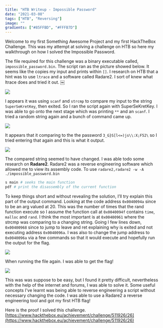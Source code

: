 ```yaml
---
title: "HTB Writeup - Impossible Password"
date: "2021-03-08"
tags: ["HTB", "Reversing"]
image: ""
gradients: ["#85FFBD", "#FFFB7D"]
---
```


Welcome to my first Something Awesome Project and my first HackTheBox Challenge. This was my attempt at solving a challenge on HTB so here my walkthrough on how I solved the Impossible Password.

The file required for this challenge was a binary executable called, `impossible_password.bin`. The script ran as the picture showed below. It seems like the copies my input and prints within `[]`. I research on HTB that a hint was to use `ltrace` and a software called Radare2. I sort of knew what ltrace does and tried it out. ￼

<img class="img-fluid" src="https://www.dropbox.com/s/ed149evtyhm6e9e/2021-03-08-htb-writeup-impossible-password-1.png?raw=1">

I appears it was using `scanf` and `strcmp` to compare my input to the string `SuperSeKretKey`, then exited. So I ran the script again with SuperSeKretKey. I was able to go onto the next stage which was printing `**` and an `scanf`. I tried a random string again and a bunch of command came up.

<img class="img-fluid" src="https://www.dropbox.com/s/e5t39p3c2hiy1ao/2021-03-08-htb-writeup-impossible-password-2.png?raw=1">

It appears that it comparing to the the password `3_G}S[l<=)js\\:X;F52\` so I tried entering that again and this is what it output. 

<img class="img-fluid" src="https://www.dropbox.com/s/qh4cl8avuj8k4hj/2021-03-08-htb-writeup-impossible-password-3.png?raw=1">

The compared string seemed to have changed. I was able todo some research on **Radare2**. Radare2 was a reverse engineering software which allowed me to view its assembly code. To use `radare2,radare2 -w -A ./impossible_password.bin`

```bash
s main # seeks the main function
pdf # print the disassembly of the current function
```

To keep things short and without revealing the solution, I’ll try explain this part of the output command. Looking at the code address `0x0040094a` since to be an arg valued at 20. This was the number of times that the rand function execute so I assume the function call at `0x0040094f` contains `time`, `malloc` and `rand`. I think the most important is at `0x00400961` where the strcmp was comparing to a changing string. Going I few lines down, `0x00400968` since to jump to leave and ret explaining why is exited and not executing address `0x0040096a`. I was also to change the jump address to `0x0040096a` via a few commands so that it would execute and hopefully run the output for the flag.

<img class="img-fluid" src="https://www.dropbox.com/s/bhkwh7o77lx78nt/2021-03-08-htb-writeup-impossible-password-4.png?raw=1">

When running the file again. I was able to get the flag!

<img class="img-fluid" src="https://www.dropbox.com/s/69p7ftt0jv5iu6t/2021-03-08-htb-writeup-impossible-password-5.png?raw=1">

This was was suppose to be easy, but I found it pretty difficult, nevertheless with the help of the internet and forums, I was able to solve it. Some useful concepts I've learnt was being able to reverse engineering a script without necessary changing the code. I was able to use a Radare2 a reverse engineering tool and got my first HTB flag!

Here is the proof I solved this challenge. [https://www.hackthebox.eu/achievement/challenge/511926/26](https://www.hackthebox.eu/achievement/challenge/511926/26)